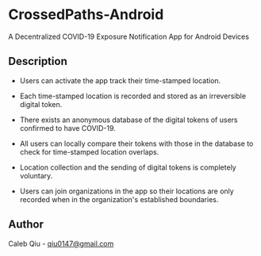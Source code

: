 # CrossedPaths-Android
A Decentralized COVID-19 Exposure Notification App for Android Devices
## Description
- Users can activate the app track their time-stamped location.     

- Each time-stamped location is recorded and stored as an irreversible digital token.   

- There exists an anonymous database of the digital tokens of users confirmed to have COVID-19.   

- All users can locally compare their tokens with those in the database to check for time-stamped location overlaps.   

- Location collection and the sending of digital tokens is completely voluntary.   

- Users can join organizations in the app so their locations are only recorded when in the organization's established boundaries.   
## Author
Caleb Qiu -
qiu0147@gmail.com
